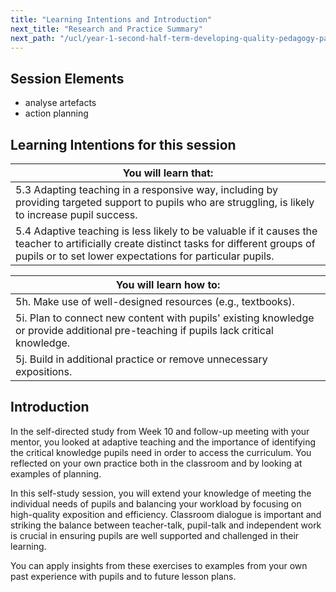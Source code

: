 ```yaml
---
title: "Learning Intentions and Introduction"
next_title: "Research and Practice Summary"
next_path: "/ucl/year-1-second-half-term-developing-quality-pedagogy-part-2/spring-week-4-ect-research-and-practice-summary"
---
```


## Session Elements

- analyse artefacts
- action planning

## Learning Intentions for this session

| You will learn that:                                                                                                                                                                                      |
| --------------------------------------------------------------------------------------------------------------------------------------------------------------------------------------------------------- |
| 5.3 Adapting teaching in a responsive way, including by providing targeted support to pupils who are struggling, is likely to increase pupil success.                                                 |
| 5.4 Adaptive teaching is less likely to be valuable if it causes the teacher to artificially create distinct tasks for different groups of pupils or to set lower expectations for particular pupils. |

| You will learn how to:                                                                                                                    |
| ----------------------------------------------------------------------------------------------------------------------------------------- |
| 5h. Make use of well-designed resources (e.g., textbooks).                                                                            |
| 5i. Plan to connect new content with pupils' existing knowledge or provide additional pre-teaching if pupils lack critical knowledge. |
| 5j. Build in additional practice or remove unnecessary expositions.                                                                   |

## Introduction

In the self-directed study from Week 10 and follow-up meeting with your mentor, you looked at adaptive teaching and the importance of identifying the critical knowledge pupils need in order to access the curriculum. You reflected on your own practice both in the classroom and by looking at examples of planning.

In this self-study session, you will extend your knowledge of meeting the individual needs of pupils and balancing your workload by focusing on high-quality exposition and efficiency. Classroom dialogue is important and striking the balance between teacher-talk, pupil-talk and independent work is crucial in ensuring pupils are well supported and challenged in their learning.

You can apply insights from these exercises to examples from your own past experience with pupils and to future lesson plans.
